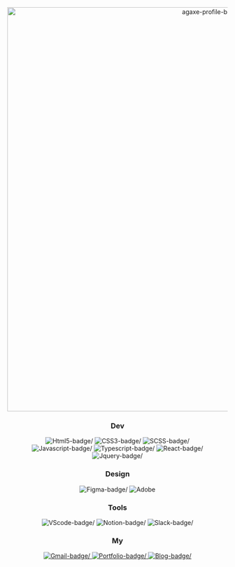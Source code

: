 <div align="center">
  <img width="925" alt="agaxe-profile-banner" src="https://user-images.githubusercontent.com/54921653/122946610-7971b080-d3b4-11eb-8995-b865d32dfbf7.png">
</div>

  <div align="center">
    <h3>Dev</h3>
    <div>
      <img src="https://img.shields.io/badge/Html5-E34F26?style=flat&logo=Html5&logoColor=white" alt=Html5-badge/>
      <img src="https://img.shields.io/badge/CSS3-1572B6?style=flat&logo=CSS3&logoColor=white" alt=CSS3-badge/>
      <img src="https://img.shields.io/badge/SCSS-CC6699?style=flat&logo=Sass&logoColor=white" alt=SCSS-badge/>
  	</div>
    <div>
      <img src="https://img.shields.io/badge/Javascript-F7DF1E?style=flat&logo=Javascript&logoColor=white" alt=Javascript-badge/>
      <img src="https://img.shields.io/badge/Typescript-3178C6?style=flat&logo=Typescript&logoColor=white" alt=Typescript-badge/>
      <img src="https://img.shields.io/badge/React-61DAFB?style=flat&logo=React&logoColor=white" alt=React-badge/>
      <img src="https://img.shields.io/badge/Jquery-0769AD?style=flat&logo=Jquery&logoColor=white" alt=Jquery-badge/>
    </div>
  </div>

<div align="center">
  <h3>Design</h3>
  <div>
    <img src="https://img.shields.io/badge/Figma-F24E1E?style=flat&logo=Figma&logoColor=white" alt=Figma-badge/>
    <img src="https://img.shields.io/badge/Adobe%20Photoshop-31A8FF?style=flat&logo=Adobe%20Photoshop&logoColor=white" alt=Adobe Photoshop-badge/>
  </div>
</div>

<div align="center">
  <h3>Tools</h3>
  <div>
    <img src="https://img.shields.io/badge/VScode-007ACC?style=flat&logo=Visual%20Studio%20Code&logoColor=white" alt=VScode-badge/>
    <img src="https://img.shields.io/badge/Notion-000000?style=flat&logo=Notion&logoColor=white" alt=Notion-badge/>
    <img src="https://img.shields.io/badge/Slack-4A154B?style=flat&logo=Slack&logoColor=white" alt=Slack-badge/>
  </div>

<div align="center">
  <h3>My</h3> 
  <div>
    <a href="mailto:agaxe.dev@gmail.com">
      <img src="https://img.shields.io/badge/Gmail-EA4335?style=flat&logo=Gmail&logoColor=white" alt=Gmail-badge/>
    </a>
    <a href="https://agaxe.github.io/portfolio">
      <img src="https://img.shields.io/badge/Portfolio-2577F0?style=flat&logo=Macy%E2%80%99s&logoColor=white" alt=Portfolio-badge/>
    </a>
    <a href="https://agaxe.github.io/" target="_blank">
      <img src="https://img.shields.io/badge/Blog-663399?style=flat&logo=Bitdefender&logoColor=white" alt=Blog-badge/>
    </a> 
  </div>
</div>


